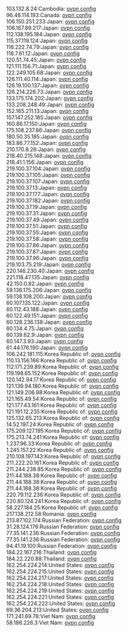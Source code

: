 103.132.8.24:Cambodia: [ovpn config](vpn/103_132_8_24.ovpn)  
96.48.114.193:Canada: [ovpn config](vpn/96_48_114_193.ovpn)  
106.150.251.233:Japan: [ovpn config](vpn/106_150_251_233.ovpn)  
106.167.89.217:Japan: [ovpn config](vpn/106_167_89_217.ovpn)  
112.138.195.184:Japan: [ovpn config](vpn/112_138_195_184.ovpn)  
115.37.119.124:Japan: [ovpn config](vpn/115_37_119_124.ovpn)  
116.222.74.79:Japan: [ovpn config](vpn/116_222_74_79.ovpn)  
118.7.61.12:Japan: [ovpn config](vpn/118_7_61_12.ovpn)  
120.51.74.45:Japan: [ovpn config](vpn/120_51_74_45.ovpn)  
121.111.156.71:Japan: [ovpn config](vpn/121_111_156_71.ovpn)  
122.249.105.68:Japan: [ovpn config](vpn/122_249_105_68.ovpn)  
126.111.40.114:Japan: [ovpn config](vpn/126_111_40_114.ovpn)  
126.19.100.137:Japan: [ovpn config](vpn/126_19_100_137.ovpn)  
126.214.226.73:Japan: [ovpn config](vpn/126_214_226_73.ovpn)  
133.175.174.202:Japan: [ovpn config](vpn/133_175_174_202.ovpn)  
133.208.248.49:Japan: [ovpn config](vpn/133_208_248_49.ovpn)  
152.165.211.13:Japan: [ovpn config](vpn/152_165_211_13.ovpn)  
157.147.252.185:Japan: [ovpn config](vpn/157_147_252_185.ovpn)  
160.86.17.150:Japan: [ovpn config](vpn/160_86_17_150.ovpn)  
175.108.237.86:Japan: [ovpn config](vpn/175_108_237_86.ovpn)  
180.50.35.185:Japan: [ovpn config](vpn/180_50_35_185.ovpn)  
183.86.77.152:Japan: [ovpn config](vpn/183_86_77_152.ovpn)  
210.170.8.26:Japan: [ovpn config](vpn/210_170_8_26.ovpn)  
218.40.215.148:Japan: [ovpn config](vpn/218_40_215_148.ovpn)  
218.41.1.156:Japan: [ovpn config](vpn/218_41_1_156.ovpn)  
219.100.37.104:Japan: [ovpn config](vpn/219_100_37_104.ovpn)  
219.100.37.105:Japan: [ovpn config](vpn/219_100_37_105.ovpn)  
219.100.37.107:Japan: [ovpn config](vpn/219_100_37_107.ovpn)  
219.100.37.13:Japan: [ovpn config](vpn/219_100_37_13.ovpn)  
219.100.37.177:Japan: [ovpn config](vpn/219_100_37_177.ovpn)  
219.100.37.182:Japan: [ovpn config](vpn/219_100_37_182.ovpn)  
219.100.37.19:Japan: [ovpn config](vpn/219_100_37_19.ovpn)  
219.100.37.31:Japan: [ovpn config](vpn/219_100_37_31.ovpn)  
219.100.37.49:Japan: [ovpn config](vpn/219_100_37_49.ovpn)  
219.100.37.51:Japan: [ovpn config](vpn/219_100_37_51.ovpn)  
219.100.37.55:Japan: [ovpn config](vpn/219_100_37_55.ovpn)  
219.100.37.58:Japan: [ovpn config](vpn/219_100_37_58.ovpn)  
219.100.37.86:Japan: [ovpn config](vpn/219_100_37_86.ovpn)  
219.100.37.87:Japan: [ovpn config](vpn/219_100_37_87.ovpn)  
219.100.37.96:Japan: [ovpn config](vpn/219_100_37_96.ovpn)  
219.103.75.219:Japan: [ovpn config](vpn/219_103_75_219.ovpn)  
220.146.230.40:Japan: [ovpn config](vpn/220_146_230_40.ovpn)  
221.118.47.135:Japan: [ovpn config](vpn/221_118_47_135.ovpn)  
42.150.0.82:Japan: [ovpn config](vpn/42_150_0_82.ovpn)  
59.136.175.206:Japan: [ovpn config](vpn/59_136_175_206.ovpn)  
59.138.108.200:Japan: [ovpn config](vpn/59_138_108_200.ovpn)  
60.107.135.122:Japan: [ovpn config](vpn/60_107_135_122.ovpn)  
60.112.43.188:Japan: [ovpn config](vpn/60_112_43_188.ovpn)  
60.122.49.151:Japan: [ovpn config](vpn/60_122_49_151.ovpn)  
60.128.236.138:Japan: [ovpn config](vpn/60_128_236_138.ovpn)  
60.134.4.75:Japan: [ovpn config](vpn/60_134_4_75.ovpn)  
60.139.62.9:Japan: [ovpn config](vpn/60_139_62_9.ovpn)  
60.147.3.93:Japan: [ovpn config](vpn/60_147_3_93.ovpn)  
61.44.176.190:Japan: [ovpn config](vpn/61_44_176_190.ovpn)  
106.242.181.115:Korea Republic of: [ovpn config](vpn/106_242_181_115.ovpn)  
110.13.156.166:Korea Republic of: [ovpn config](vpn/110_13_156_166.ovpn)  
112.171.239.89:Korea Republic of: [ovpn config](vpn/112_171_239_89.ovpn)  
119.198.65.152:Korea Republic of: [ovpn config](vpn/119_198_65_152.ovpn)  
120.142.94.17:Korea Republic of: [ovpn config](vpn/120_142_94_17.ovpn)  
121.139.94.180:Korea Republic of: [ovpn config](vpn/121_139_94_180.ovpn)  
121.149.206.98:Korea Republic of: [ovpn config](vpn/121_149_206_98.ovpn)  
121.165.49.54:Korea Republic of: [ovpn config](vpn/121_165_49_54.ovpn)  
121.177.43.161:Korea Republic of: [ovpn config](vpn/121_177_43_161.ovpn)  
121.191.12.235:Korea Republic of: [ovpn config](vpn/121_191_12_235.ovpn)  
125.132.65.213:Korea Republic of: [ovpn config](vpn/125_132_65_213.ovpn)  
14.52.197.24:Korea Republic of: [ovpn config](vpn/14_52_197_24.ovpn)  
175.209.127.195:Korea Republic of: [ovpn config](vpn/175_209_127_195.ovpn)  
175.213.74.241:Korea Republic of: [ovpn config](vpn/175_213_74_241.ovpn)  
1.237.96.33:Korea Republic of: [ovpn config](vpn/1_237_96_33.ovpn)  
1.245.157.22:Korea Republic of: [ovpn config](vpn/1_245_157_22.ovpn)  
210.108.197.143:Korea Republic of: [ovpn config](vpn/210_108_197_143.ovpn)  
211.222.20.161:Korea Republic of: [ovpn config](vpn/211_222_20_161.ovpn)  
211.244.238.85:Korea Republic of: [ovpn config](vpn/211_244_238_85.ovpn)  
211.44.188.38:Korea Republic of: [ovpn config](vpn/211_44_188_38.ovpn)  
211.44.188.38:Korea Republic of: [ovpn config](vpn/211_44_188_38.ovpn)  
211.44.188.38:Korea Republic of: [ovpn config](vpn/211_44_188_38.ovpn)  
220.79.112.236:Korea Republic of: [ovpn config](vpn/220_79_112_236.ovpn)  
220.80.124.241:Korea Republic of: [ovpn config](vpn/220_80_124_241.ovpn)  
58.227.184.25:Korea Republic of: [ovpn config](vpn/58_227_184_25.ovpn)  
217.138.212.58:Romania: [ovpn config](vpn/217_138_212_58.ovpn)  
213.87.102.174:Russian Federation: [ovpn config](vpn/213_87_102_174.ovpn)  
31.28.124.176:Russian Federation: [ovpn config](vpn/31_28_124_176.ovpn)  
77.35.141.236:Russian Federation: [ovpn config](vpn/77_35_141_236.ovpn)  
77.35.141.236:Russian Federation: [ovpn config](vpn/77_35_141_236.ovpn)  
94.41.19.100:Russian Federation: [ovpn config](vpn/94_41_19_100.ovpn)  
184.22.167.216:Thailand: [ovpn config](vpn/184_22_167_216.ovpn)  
184.22.220.88:Thailand: [ovpn config](vpn/184_22_220_88.ovpn)  
162.254.224.214:United States: [ovpn config](vpn/162_254_224_214.ovpn)  
162.254.224.215:United States: [ovpn config](vpn/162_254_224_215.ovpn)  
162.254.224.217:United States: [ovpn config](vpn/162_254_224_217.ovpn)  
162.254.224.218:United States: [ovpn config](vpn/162_254_224_218.ovpn)  
162.254.224.219:United States: [ovpn config](vpn/162_254_224_219.ovpn)  
162.254.224.221:United States: [ovpn config](vpn/162_254_224_221.ovpn)  
162.254.224.222:United States: [ovpn config](vpn/162_254_224_222.ovpn)  
69.36.204.213:United States: [ovpn config](vpn/69_36_204_213.ovpn)  
171.241.69.78:Viet Nam: [ovpn config](vpn/171_241_69_78.ovpn)  
58.186.226.3:Viet Nam: [ovpn config](vpn/58_186_226_3.ovpn)  
